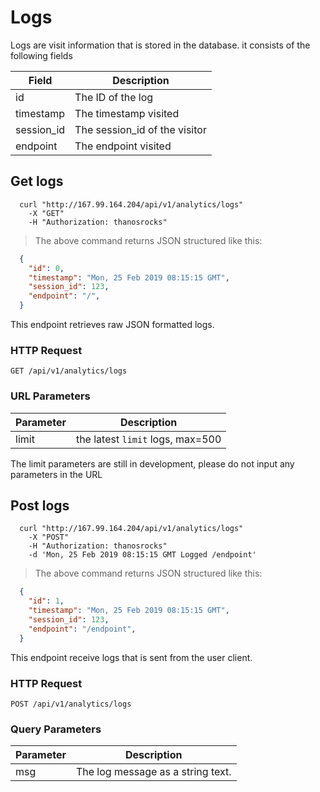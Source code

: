 # Logs

Logs are visit information that is stored in the database. it consists of
the following fields

Field | Description
----- | -----------
id | The ID of the log
timestamp | The timestamp visited
session_id | The session_id of the visitor
endpoint | The endpoint visited


## Get logs

```shell
  curl "http://167.99.164.204/api/v1/analytics/logs"
    -X "GET"
    -H "Authorization: thanosrocks"
```

> The above command returns JSON structured like this:

```json
  {
    "id": 0,
    "timestamp": "Mon, 25 Feb 2019 08:15:15 GMT",
    "session_id": 123,
    "endpoint": "/",
  }
```

This endpoint retrieves raw JSON formatted logs.

### HTTP Request

`GET /api/v1/analytics/logs`


### URL Parameters
Parameter | Description
--------- | -----------
limit | the latest `limit` logs, max=500

<aside class="notice"> The limit parameters are still in development, please do not input any parameters in the URL </aside>

## Post logs

```shell
  curl "http://167.99.164.204/api/v1/analytics/logs"
    -X "POST"
    -H "Authorization: thanosrocks"
    -d 'Mon, 25 Feb 2019 08:15:15 GMT Logged /endpoint'
```


> The above command returns JSON structured like this:

```json
  {
    "id": 1,
    "timestamp": "Mon, 25 Feb 2019 08:15:15 GMT",
    "session_id": 123,
    "endpoint": "/endpoint",
  }
```

This endpoint receive logs that is sent from the user client.

### HTTP Request

`POST /api/v1/analytics/logs`

### Query Parameters
Parameter | Description
--------- | -----------
msg | The log message as a string text.